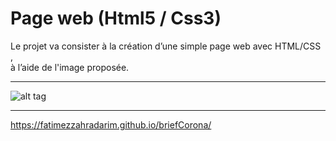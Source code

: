 # Page web (Html5 / Css3)  
Le projet va consister à la création d’une simple page web avec HTML/CSS ,  
à l’aide de l'image proposée.  
***
![alt tag](https://user-images.githubusercontent.com/109971055/200884682-16f2c7c6-eccf-46f1-8643-dcc86a7151c2.png)




*** 
 https://fatimezzahradarim.github.io/briefCorona/
